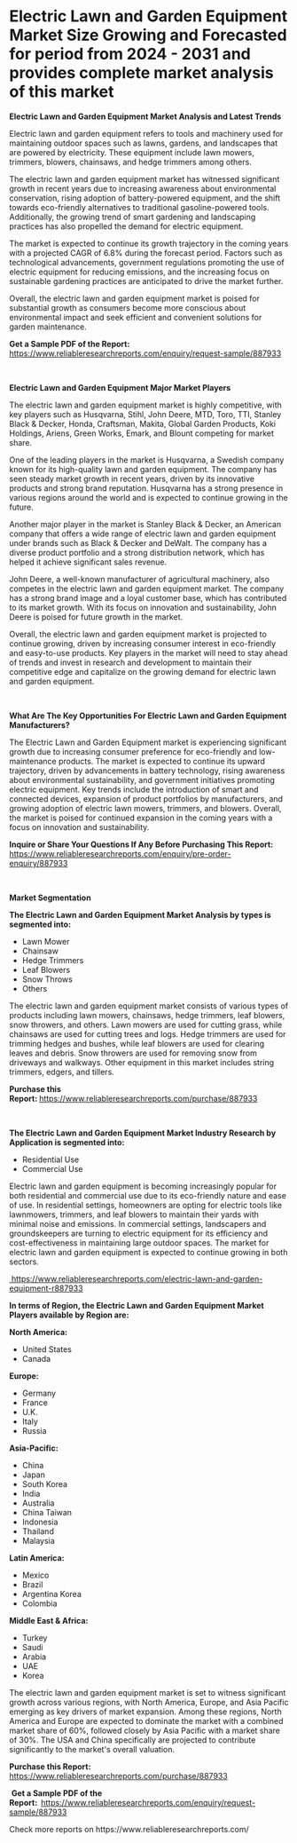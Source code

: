 <p><h1>Electric Lawn and Garden Equipment Market Size Growing and Forecasted for period from 2024 - 2031 and provides complete market analysis of this market</h1></p><p><strong>Electric Lawn and Garden Equipment Market Analysis and Latest Trends</strong></p>
<p><p>Electric lawn and garden equipment refers to tools and machinery used for maintaining outdoor spaces such as lawns, gardens, and landscapes that are powered by electricity. These equipment include lawn mowers, trimmers, blowers, chainsaws, and hedge trimmers among others.</p><p>The electric lawn and garden equipment market has witnessed significant growth in recent years due to increasing awareness about environmental conservation, rising adoption of battery-powered equipment, and the shift towards eco-friendly alternatives to traditional gasoline-powered tools. Additionally, the growing trend of smart gardening and landscaping practices has also propelled the demand for electric equipment.</p><p>The market is expected to continue its growth trajectory in the coming years with a projected CAGR of 6.8% during the forecast period. Factors such as technological advancements, government regulations promoting the use of electric equipment for reducing emissions, and the increasing focus on sustainable gardening practices are anticipated to drive the market further.</p><p>Overall, the electric lawn and garden equipment market is poised for substantial growth as consumers become more conscious about environmental impact and seek efficient and convenient solutions for garden maintenance.</p></p>
<p><strong>Get a Sample PDF of the Report:&nbsp;</strong> <a href="https://www.reliableresearchreports.com/enquiry/request-sample/887933">https://www.reliableresearchreports.com/enquiry/request-sample/887933</a></p>
<p>&nbsp;</p>
<p><strong>Electric Lawn and Garden Equipment Major Market Players</strong></p>
<p><p>The electric lawn and garden equipment market is highly competitive, with key players such as Husqvarna, Stihl, John Deere, MTD, Toro, TTI, Stanley Black & Decker, Honda, Craftsman, Makita, Global Garden Products, Koki Holdings, Ariens, Green Works, Emark, and Blount competing for market share. </p><p>One of the leading players in the market is Husqvarna, a Swedish company known for its high-quality lawn and garden equipment. The company has seen steady market growth in recent years, driven by its innovative products and strong brand reputation. Husqvarna has a strong presence in various regions around the world and is expected to continue growing in the future.</p><p>Another major player in the market is Stanley Black & Decker, an American company that offers a wide range of electric lawn and garden equipment under brands such as Black & Decker and DeWalt. The company has a diverse product portfolio and a strong distribution network, which has helped it achieve significant sales revenue.</p><p>John Deere, a well-known manufacturer of agricultural machinery, also competes in the electric lawn and garden equipment market. The company has a strong brand image and a loyal customer base, which has contributed to its market growth. With its focus on innovation and sustainability, John Deere is poised for future growth in the market.</p><p>Overall, the electric lawn and garden equipment market is projected to continue growing, driven by increasing consumer interest in eco-friendly and easy-to-use products. Key players in the market will need to stay ahead of trends and invest in research and development to maintain their competitive edge and capitalize on the growing demand for electric lawn and garden equipment.</p></p>
<p>&nbsp;</p>
<p><strong>What Are The Key Opportunities For Electric Lawn and Garden Equipment Manufacturers?</strong></p>
<p><p>The Electric Lawn and Garden Equipment market is experiencing significant growth due to increasing consumer preference for eco-friendly and low-maintenance products. The market is expected to continue its upward trajectory, driven by advancements in battery technology, rising awareness about environmental sustainability, and government initiatives promoting electric equipment. Key trends include the introduction of smart and connected devices, expansion of product portfolios by manufacturers, and growing adoption of electric lawn mowers, trimmers, and blowers. Overall, the market is poised for continued expansion in the coming years with a focus on innovation and sustainability.</p></p>
<p><strong>Inquire or Share Your Questions If Any Before Purchasing This Report:</strong> <a href="https://www.reliableresearchreports.com/enquiry/pre-order-enquiry/887933">https://www.reliableresearchreports.com/enquiry/pre-order-enquiry/887933</a></p>
<p>&nbsp;</p>
<p><strong>Market Segmentation</strong></p>
<p><strong>The Electric Lawn and Garden Equipment Market Analysis by types is segmented into:</strong></p>
<p><ul><li>Lawn Mower</li><li>Chainsaw</li><li>Hedge Trimmers</li><li>Leaf Blowers</li><li>Snow Throws</li><li>Others</li></ul></p>
<p><p>The electric lawn and garden equipment market consists of various types of products including lawn mowers, chainsaws, hedge trimmers, leaf blowers, snow throwers, and others. Lawn mowers are used for cutting grass, while chainsaws are used for cutting trees and logs. Hedge trimmers are used for trimming hedges and bushes, while leaf blowers are used for clearing leaves and debris. Snow throwers are used for removing snow from driveways and walkways. Other equipment in this market includes string trimmers, edgers, and tillers.</p></p>
<p><strong>Purchase this Report:&nbsp;</strong><a href="https://www.reliableresearchreports.com/purchase/887933">https://www.reliableresearchreports.com/purchase/887933</a></p>
<p>&nbsp;</p>
<p><strong>The Electric Lawn and Garden Equipment Market Industry Research by Application is segmented into:</strong></p>
<p><ul><li>Residential Use</li><li>Commercial Use</li></ul></p>
<p><p>Electric lawn and garden equipment is becoming increasingly popular for both residential and commercial use due to its eco-friendly nature and ease of use. In residential settings, homeowners are opting for electric tools like lawnmowers, trimmers, and leaf blowers to maintain their yards with minimal noise and emissions. In commercial settings, landscapers and groundskeepers are turning to electric equipment for its efficiency and cost-effectiveness in maintaining large outdoor spaces. The market for electric lawn and garden equipment is expected to continue growing in both sectors.</p></p>
<p><a href="https://www.reliableresearchreports.com/electric-lawn-and-garden-equipment-r887933">&nbsp;https://www.reliableresearchreports.com/electric-lawn-and-garden-equipment-r887933</a></p>
<p><strong>In terms of Region, the Electric Lawn and Garden Equipment Market Players available by Region are:</strong></p>
<p>
    <p> <strong> North America: </strong>
        <ul>
            <li>United States</li>
            <li>Canada</li>
        </ul>
        </p> 
    <p> <strong> Europe: </strong>
        <ul>
            <li>Germany</li>
            <li>France</li>
            <li>U.K.</li>
            <li>Italy</li>
            <li>Russia</li>
        </ul>
        </p> 
    <p> <strong> Asia-Pacific: </strong>
        <ul>
            <li>China</li>
            <li>Japan</li>
            <li>South Korea</li>
            <li>India</li>
            <li>Australia</li>
            <li>China Taiwan</li>
            <li>Indonesia</li>
            <li>Thailand</li>
            <li>Malaysia</li>
        </ul>
        </p> 
    <p> <strong> Latin America: </strong>
        <ul>
            <li>Mexico</li>
            <li>Brazil</li>
            <li>Argentina Korea</li>
            <li>Colombia</li>
        </ul>
        </p> 
    <p> <strong> Middle East & Africa: </strong>
        <ul>
            <li>Turkey</li>
            <li>Saudi</li>
            <li>Arabia</li>
            <li>UAE</li>
            <li>Korea</li>
        </ul>
    </p>
    </p>
<p><p>The electric lawn and garden equipment market is set to witness significant growth across various regions, with North America, Europe, and Asia Pacific emerging as key drivers of market expansion. Among these regions, North America and Europe are expected to dominate the market with a combined market share of 60%, followed closely by Asia Pacific with a market share of 30%. The USA and China specifically are projected to contribute significantly to the market's overall valuation.</p></p>
<p><strong>Purchase this Report: </strong><a href="https://www.reliableresearchreports.com/purchase/887933">https://www.reliableresearchreports.com/purchase/887933</a></p>
<p>&nbsp;<strong>Get a Sample PDF of the Report:&nbsp;&nbsp;</strong><a href="https://www.reliableresearchreports.com/enquiry/request-sample/887933">https://www.reliableresearchreports.com/enquiry/request-sample/887933</a></p>
<p><strong></strong></p>
<p>Check more reports on https://www.reliableresearchreports.com/</p>